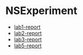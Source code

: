 # NSExperiment

+ [lab1-report](lab1-report.pdf)
+ [lab2-report](lab2-report.docx)
+ [lab3-report](lab3-report.docx)
+ [lab5-report](lab5-report.docx)
